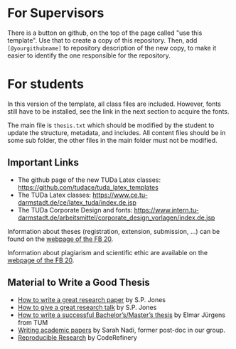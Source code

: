# For Supervisors

There is a button on github, on the top of the page called "use this template". Use that to create a copy of this repository.
Then, add `[@yourgithubname]` to repository description of the new copy, to make it easier to identify the one responsible for the repository.

# For students

In this version of the template, all class files are included.
However, fonts still have to be installed, see the link in the next section to acquire the fonts.

The main file is `thesis.txt` which should be modified by the student to update the structure, metadata, and includes.
All content files should be in some sub folder, the other files in the main folder must not be modified.

## Important Links

* The github page of the new TUDa Latex classes: https://github.com/tudace/tuda_latex_templates
* The TUDa Latex classes: https://www.ce.tu-darmstadt.de/ce/latex_tuda/index.de.jsp
* The TUDa Corporate Design and fonts: https://www.intern.tu-darmstadt.de/arbeitsmittel/corporate_design_vorlagen/index.de.jsp

Information about theses (registration, extension, submission, ...) can be found on the [webpage of the FB 20](https://www.informatik.tu-darmstadt.de/studium_fb20/im_studium/studienbuero/abschlussarbeiten_fb20/index.de.jsp).

Information about plagiarism and scientific ethic are available on the [webpage of the FB 20](https://www.informatik.tu-darmstadt.de/studium_fb20/im_studium/studienbuero/plagiarismus/plagiarismus_1.de.jsp).

## Material to Write a Good Thesis

* [How to write a great research paper](https://www.microsoft.com/en-us/research/academic-program/write-great-research-paper/) by S.P. Jones
* [How to give a great research talk](https://www.microsoft.com/en-us/research/academic-program/give-great-research-talk/) by S.P. Jones
* [How to write a successful Bachelor’s/Master’s thesis](https://thesisguide.org/) by Elmar Jürgens from TUM
* [Writing academic papers](https://sarahnadi.org/writing-papers/) by Sarah Nadi, former post-doc in our group. 
* [Reproducible Research](https://coderefinery.github.io/reproducible-research/) by CodeRefinery
